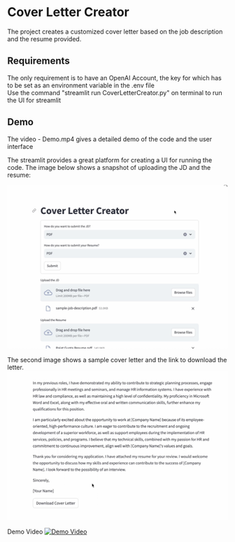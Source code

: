 # Cover Letter Creator

The project creates a customized cover letter based on the job description and the resume provided.

## Requirements

The only requirement is to have an OpenAI Account, the key for which has to be set as an environment variable in the .env file  
Use the command "streamlit run CoverLetterCreator.py" on terminal to run the UI for streamlit  

## Demo

The video - Demo.mp4 gives a detailed demo of the code and the user interface  

The streamlit provides a great platform for creating a UI for running the code. The image below shows a snapshot of uploading the JD and the resume:  

![Uploading Docs](Images/Demo1.png)

The second image shows a sample cover letter and the link to download the letter.  
![Getting a download link](Images/Demo2.png)

Demo Video
[![Demo Video](Images/Demo1.jpg)](https://www.youtube.com/watch?v=XSK_XxuIRh8)